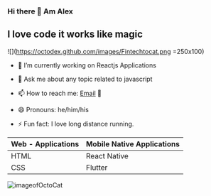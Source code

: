 ### Hi there 👋 Am Alex

## I love code it works like magic
![](https://octodex.github.com/images/Fintechtocat.png =250x100)

- 🔭 I’m currently working on Reactjs Applications

- 💬 Ask me about any topic related to javascript 
- 📫 How to reach me: [Email](mailto:alexmuriukimaina254@gmail.com) 📧
- 😄 Pronouns: he/him/his
- ⚡ Fun fact: I love long distance running.


Web - Applications | Mobile Native Applications
------------ | -------------
HTML | React Native
CSS | Flutter


![imageofOctoCat](https://octodex.github.com/images/mona-the-rivetertocat.png)
